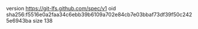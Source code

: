 version https://git-lfs.github.com/spec/v1
oid sha256:f5516e0a2faa34c6ebb39b6109a702e84cb7e03bbaf73df39f50c2425e6943ba
size 138
